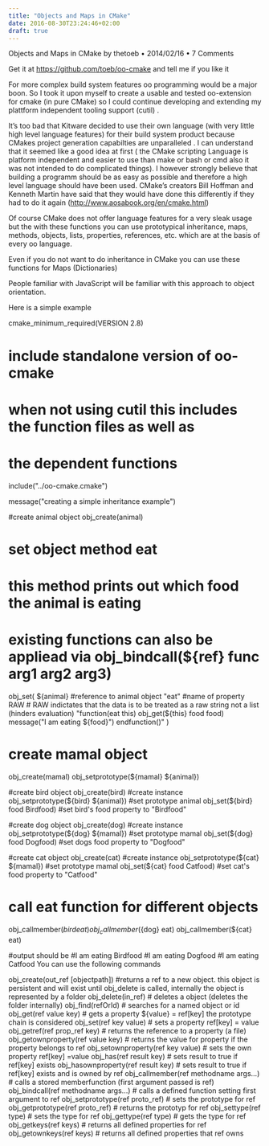 ```yaml
---
title: "Objects and Maps in CMake"
date: 2016-08-30T23:24:46+02:00
draft: true
---
```



Objects and Maps in CMake
by thetoeb • 2014/02/16 • 7 Comments

Get it at https://github.com/toeb/oo-cmake and tell me if you like it

For more complex build system features oo programming would be a major boon. So I took it upon myself to create a usable and tested oo-extension for cmake (in pure CMake) so I could continue developing and extending my plattform independent tooling support (cutil) .

It’s too bad that Kitware decided to use their own language (with very little high level language features) for their build system product because CMakes project generation capabilties are unparalleled .  I can understand that it seemed like a good idea at first ( the CMake scripting Language is platform independent and easier to use than make or bash or cmd also it was not intended to do complicated things). I however strongly believe that building a programm should be as easy as possible and therefore a high level language should have been used. CMake’s creators Bill Hoffman and Kenneth Martin have said that they would have done this differently if they had to do it again (http://www.aosabook.org/en/cmake.html)

Of course CMake does not offer language features for a very sleak usage but the with these functions you can use prototypical inheritance, maps, methods, objects, lists, properties, references, etc. which are at the basis of every oo language.

Even if you do not want to do inheritance in CMake you can use these functions for Maps (Dictionaries)

People familiar with JavaScript will be familiar with this approach to object orientation.

Here is a simple example

cmake_minimum_required(VERSION 2.8)
# include standalone version of oo-cmake
# when not using cutil this  includes the function files as well as
# the dependent functions
include("../oo-cmake.cmake")

message("creating a simple inheritance example")

#create animal object
obj_create(animal)

# set object method eat
# this method prints out which food the animal is eating
# existing functions can also be appliead via obj_bindcall(${ref} func arg1 arg2 arg3)
obj_set(
    ${animal}   #reference to animal object
    "eat"       #name of property
    RAW         # RAW indictates that the data is to be treated as a raw string not a list (hinders evaluation)
    "function(eat this)
      obj_get(${this} food food) 
      message("I am eating ${food}") 
     endfunction()"
)

# create mamal object
obj_create(mamal)
obj_setprototype(${mamal} ${animal})

#create bird object
obj_create(bird)                    #create instance
obj_setprototype(${bird} ${animal}) #set prototype animal
obj_set(${bird} food Birdfood)      #set bird's food property to "Birdfood"

#create dog object
obj_create(dog)                     #create instance
obj_setprototype(${dog} ${mamal})   #set prototype mamal
obj_set(${dog} food Dogfood)        #set dogs food property to "Dogfood"

#create cat object
obj_create(cat)                     #create instance
obj_setprototype(${cat} ${mamal})   #set prototype mamal
obj_set(${cat} food Catfood)        #set cat's food property to "Catfood"

# call eat function for different objects
obj_callmember(${bird} eat) 
obj_callmember(${dog} eat)
obj_callmember(${cat} eat)

#output should be
#I am eating Birdfood
#I am eating Dogfood
#I am eating Catfood
You can use the following commands

 
obj_create(out_ref [objectpath]) #returns a ref to a new object. this object is persistent and will exist until obj_delete is called, internally the object is represented by a folder
obj_delete(in_ref) # deletes a object (deletes the folder internally)
obj_find(refOrId) # searches for a named object or id
obj_get(ref value key) # gets a property ${value} = ref[key] the prototype chain is considered
obj_set(ref key value) # sets a property ref[key] = value
obj_getref(ref prop_ref key) # returns the reference to a property (a file)
obj_getownproperty(ref value key) # returns the value for property if the property belongs to ref 
obj_setownproperty(ref key value) # sets the own property ref[key] =value
obj_has(ref result key) # sets result to true if ref[key] exists
obj_hasownproperty(ref result key) # sets result to true if ref[key] exists and is owned by ref
obj_callmember(ref methodname args...) # calls a stored memberfunction (first argument passed is ref)
obj_bindcall(ref methodname args...) # calls a defined function setting first argument to ref
obj_setprototype(ref proto_ref) # sets the prototype for ref
obj_getprototype(ref proto_ref) # returns the prototyp for ref
obj_settype(ref type) # sets the type for ref
obj_gettype(ref type) # gets the type for ref
obj_getkeys(ref keys) # returns all defined properties for ref
obj_getownkeys(ref keys) # returns all defined properties that ref owns